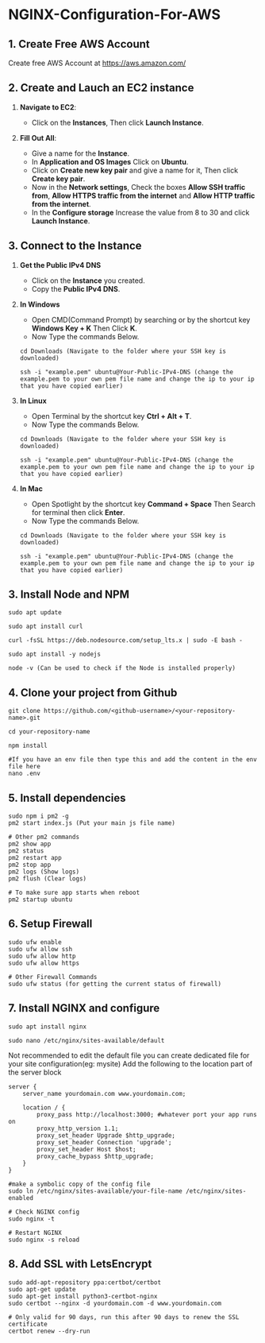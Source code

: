 # NGINX-Configuration-For-AWS

## 1. Create Free AWS Account
Create free AWS Account at https://aws.amazon.com/

## 2. Create and Lauch an EC2 instance

1. **Navigate to EC2**:
   - Click on the **Instances**, Then click **Launch Instance**.

2. **Fill Out All**:
   - Give a name for the **Instance**.
   - In **Application and OS Images** Click on **Ubuntu**.
   - Click on **Create new key pair** and give a name for it, Then click **Create key pair**.
   - Now in the **Network settings**, Check the boxes **Allow SSH traffic from**, **Allow HTTPS traffic from the internet** and **Allow HTTP traffic from the internet**.
   - In the **Configure storage** Increase the value from 8 to 30 and click **Launch Instance**.

## 3. Connect to the Instance

1. **Get the Public IPv4 DNS**
   - Click on the **Instance** you created.
   - Copy the **Public IPv4 DNS**.

1. **In Windows**
   - Open CMD(Command Prompt) by searching or by the shortcut key **Windows Key + K** Then Click **K**.
   - Now Type the commands Below.
   ```
   cd Downloads (Navigate to the folder where your SSH key is downloaded)

   ssh -i "example.pem" ubuntu@Your-Public-IPv4-DNS (change the example.pem to your own pem file name and change the ip to your ip that you have copied earlier)
   ```

2. **In Linux**
   - Open Terminal by the shortcut key **Ctrl + Alt + T**.
   - Now Type the commands Below.
   ```
   cd Downloads (Navigate to the folder where your SSH key is downloaded)

   ssh -i "example.pem" ubuntu@Your-Public-IPv4-DNS (change the example.pem to your own pem file name and change the ip to your ip that you have copied earlier)
   ```

3. **In Mac**
   - Open Spotlight by the shortcut key **Command + Space** Then Search for terminal then click **Enter**.
   - Now Type the commands Below.
   ```
   cd Downloads (Navigate to the folder where your SSH key is downloaded)

   ssh -i "example.pem" ubuntu@Your-Public-IPv4-DNS (change the example.pem to your own pem file name and change the ip to your ip that you have copied earlier)
   ```


## 3. Install Node and NPM
```
sudo apt update

sudo apt install curl

curl -fsSL https://deb.nodesource.com/setup_lts.x | sudo -E bash -

sudo apt install -y nodejs

node -v (Can be used to check if the Node is installed properly)

```

## 4. Clone your project from Github
```
git clone https://github.com/<github-username>/<your-repository-name>.git

cd your-repository-name

npm install

#If you have an env file then type this and add the content in the env file here
nano .env
```

## 5. Install dependencies
```
sudo npm i pm2 -g
pm2 start index.js (Put your main js file name)

# Other pm2 commands
pm2 show app
pm2 status
pm2 restart app
pm2 stop app
pm2 logs (Show logs)
pm2 flush (Clear logs)

# To make sure app starts when reboot
pm2 startup ubuntu
```

## 6. Setup Firewall
```
sudo ufw enable
sudo ufw allow ssh
sudo ufw allow http
sudo ufw allow https

# Other Firewall Commands
sudo ufw status (for getting the current status of firewall)
```

## 7. Install NGINX and configure
```
sudo apt install nginx

sudo nano /etc/nginx/sites-available/default
```
Not recommended to edit the default file you can create dedicated file for your site configuration(eg: mysite) 
Add the following to the location part of the server block
```
server {
    server_name yourdomain.com www.yourdomain.com;

    location / {
        proxy_pass http://localhost:3000; #whatever port your app runs on
        proxy_http_version 1.1;
        proxy_set_header Upgrade $http_upgrade;
        proxy_set_header Connection 'upgrade';
        proxy_set_header Host $host;
        proxy_cache_bypass $http_upgrade;
    }
}
```
```
#make a symbolic copy of the config file
sudo ln /etc/nginx/sites-available/your-file-name /etc/nginx/sites-enabled

# Check NGINX config
sudo nginx -t

# Restart NGINX
sudo nginx -s reload
```

## 8. Add SSL with LetsEncrypt
```
sudo add-apt-repository ppa:certbot/certbot
sudo apt-get update
sudo apt-get install python3-certbot-nginx
sudo certbot --nginx -d yourdomain.com -d www.yourdomain.com

# Only valid for 90 days, run this after 90 days to renew the SSL certificate
certbot renew --dry-run
```
